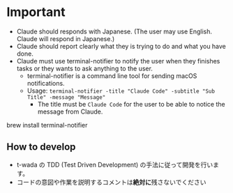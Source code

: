 # Important

* Claude should responds with Japanese. (The user may use English. Claude will respond in Japanese.)
* Claude should report clearly what they is trying to do and what you have done.
* Claude must use terminal-notifier to notify the user when they finishes tasks or they wants to ask anything to the user.
    * terminal-notifier is a command line tool for sending macOS notifications.
    * Usage: `terminal-notifier -title "Claude Code" -subtitle "Sub Title" -message "Message"`
        * The title must be `Claude Code` for the user to be able to notice the message from Claude.

brew install terminal-notifier

## How to develop

* t-wada の TDD (Test Driven Development) の手法に従って開発を行います。
* コードの意図や作業を説明するコメントは**絶対に**残さないでください
